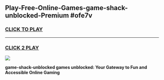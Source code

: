 
## Play-Free-Online-Games-game-shack-unblocked-Premium #ofe7v
<h3>
<a href="https://premium.freeplayer.one?title=game-shack-unblocked&ref=8M">CLICK TO PLAY</a></h3>
<hr>

<h3>
<a href="https://premium.freeplayer.one?title=game-shack-unblocked&ref=8M">CLICK 2 PLAY</a>
  
</h3>

<a href="https://premium.freeplayer.one?title=game-shack-unblocked&ref=8M"><img src="https://clearcache.store/games.png"></a>


**game-shack-unblocked games unblocked: Your Gateway to Fun and Accessible Online Gaming**
